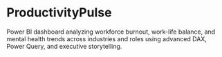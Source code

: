# ProductivityPulse
Power BI dashboard analyzing workforce burnout, work-life balance, and mental health trends across industries and roles using advanced DAX, Power Query, and executive storytelling.
